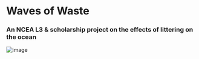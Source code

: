 # Waves of Waste
### An NCEA L3 & scholarship project on the effects of littering on the ocean
![image](https://github.com/user-attachments/assets/bce1f7c6-9e30-428b-bbe7-42724eef6718)
